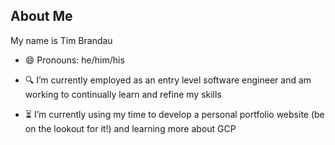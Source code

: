 ## About Me

My name is Tim Brandau

- 😄 Pronouns: he/him/his

- 🔍 I’m currently employed as an entry level software engineer and am working to continually learn and refine my skills

- ⏳ I’m currently using my time to develop a personal portfolio website (be on the lookout for it!) and learning more about GCP

<!--
**tacticalbison/tacticalbison** is a ✨ _special_ ✨ repository because its `README.md` (this file) appears on your GitHub profile.

Here are some ideas to get you started:

- 👯 I’m looking to collaborate on ...
- 🤔 I’m looking for help with ...
- 💬 Ask me about ...
- 📫 How to reach me: ...
- ⚡ Fun fact: ...
  -->
